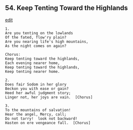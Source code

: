 
## 54.  Keep Tenting Toward the Highlands
[edit](https://docs.google.com/document/d/1a6iPImz4cD6FMS34tKcSIXMfxR1bZnh3/edit?mode=html)



    1.
    Are you tenting on the lowlands
    Of the fated, flow'ry plain?
    Are you nearing life's high mountains,
    As the night comes on again?  

    Chorus:
    Keep tenting toward the highlands,
    Each evening nearer home,
    Keep tenting toward the highlands,
    Keep tenting nearer home.

    2.
    Does fair Sodom in her glory
    Beckon you with ease or gain?
    Heed her awful judgment story;
    Linger not, her joys are vain.  [Chorus]

    3.
    To the mountains of salvation!
    Hear the angel, Mercy, call;
    Do not tarry!  look not backward!
    Hasten on ere vengeance fall.  [Chorus]

